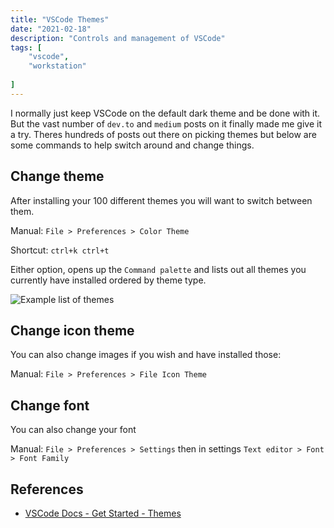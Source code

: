 ```yaml
---
title: "VSCode Themes"
date: "2021-02-18"
description: "Controls and management of VSCode"
tags: [
    "vscode",
    "workstation"
    
]
---
```


I normally just keep VSCode on the default dark theme and be done with it. But the vast number of `dev.to` and `medium` posts on it finally made me give it a try. Theres hundreds of posts out there on picking themes but below are some commands to help switch around and change things.

## Change theme

After installing your 100 different themes you will want to switch between them.

Manual: `File > Preferences > Color Theme`

Shortcut: `ctrl+k ctrl+t`

Either option, opens up the `Command palette` and lists out all themes you currently have installed ordered by theme type.

![Example list of themes](/vscode-themes/list-themes.png)

## Change icon theme

You can also change images if you wish and have installed those:

Manual: `File > Preferences > File Icon Theme`

## Change font

You can also change your font

Manual: `File > Preferences > Settings` then in settings `Text editor > Font > Font Family`

## References

- [VSCode Docs - Get Started - Themes](https://code.visualstudio.com/docs/getstarted/themes)